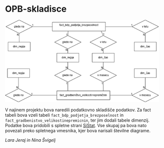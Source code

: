 # OPB-skladisce

![](podatkovno_skladišče.drawio.png)

V najinem projektu bova naredili podatkovno skladišče podatkov. Za fact tabeli bova vzeli tabeli `fact_bdp_podjetja_brezposelnost` in `fact_gradbenistvo_velikostinepremicnin`, ter jim dodali tabele dimenzij. Podatke bova pridobili s spletne strani [SiStat](https://pxweb.stat.si/SiStat/sl). Vse skupaj pa bova nato povezali preko spletnega vmesnika, kjer bova narisali številne diagrame.

*Lara Jeraj in Nina Švigelj*
